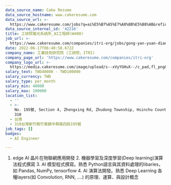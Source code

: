 ```yaml
---
data_source_name: Cake Resume
data_source_hostname: www.cakeresume.com
data_source_url: >-
  https://www.cakeresume.com/jobs?q=ai%E5%B7%A5%E7%A8%8B%E5%B8%AB&refinementList%5Blang_[…]y_type%5D=per_year&range%5Bsalary_range%5D%5Bmin%5D=1000000
data_source_internal_id: '42216'
title: 工研院電光系統所_AI工程師(W400)
job_url: >-
  https://www.cakeresume.com/companies/itri-org/jobs/gong-yan-yuan-dian-guang-xi-tong-suo-AI-gong-cheng-shi-W400
date: 2022-06-17T06:40:58.672Z
company_name: 工業技術研究院 (工研院，ITRI)
company_page_url: 'https://www.cakeresume.com/companies/itri-org'
company_logo_url: >-
  https://media.cakeresume.com/image/upload/s--xVyYGHuX--/c_pad,fl_png8,h_200,w_200/v1655520747/e316c1dl5ugwiom3zbgd.png
salary_text: TWD40000 - TWD100000
salary_currency: TWD
salary_type: per_month
salary_min: 40000
salary_max: 100000
location_list:
  - ''
  - >-
    No. 195號, Section 4, Zhongxing Rd, Zhudong Township, Hsinchu County, Taiwan
    310
  - 台灣
  - 310台灣新竹縣竹東鎮中興路四段195號
job_tags: []
badges:
  - AI Engineer

---
```


1. edge AI 晶片在物聯網應用開發 2. 機器學習及深度學習(Deep learning)演算法程式撰寫 3. AI 模型程式撰寫。熟悉 Python語言與其資料處理的libaries，如 Pandas, NumPy, tensorflow 4. AI 演算法開發。熟悉 Deep Learning 各種layers(如 Convolution, RNN, ....) 的原理、運算、與設計概念